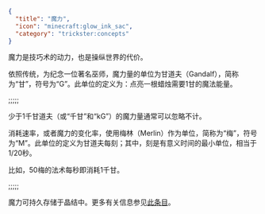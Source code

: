 ```json
{
  "title": "魔力",
  "icon": "minecraft:glow_ink_sac",
  "category": "trickster:concepts"
}
```

魔力是技巧术的动力，也是操纵世界的代价。


依照传统，为纪念一位著名巫师，魔力量的单位为甘道夫（Gandalf），简称为“甘”，符号为“G”。此单位的定义为：点亮一根蜡烛需要1甘的魔法能量。

;;;;;

少于1千甘道夫（或“千甘”和“kG”）的魔力量通常可以忽略不计。


消耗速率，或者魔力的变化率，使用梅林（Merlin）作为单位，简称为“梅”，符号为“M”。此单位的定义为甘道夫每刻；其中，刻是有意义时间的最小单位，相当于1/20秒。


比如，50梅的法术每秒即消耗1千甘。

;;;;;

魔力可持久存储于晶结中。更多有关信息参见[此条目](^trickster:items/knots)。
